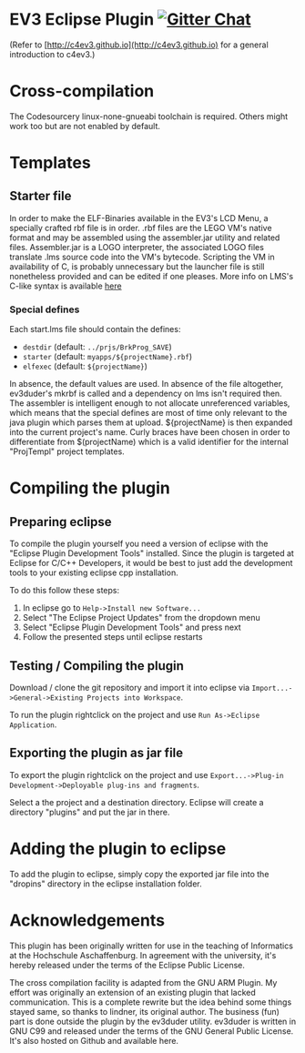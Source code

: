 # EV3 Eclipse Plugin [![Gitter Chat](https://badges.gitter.im/Join%20Chat.svg)](https://gitter.im/c4ev3/Lobby?utm_source=badge&utm_medium=badge&utm_campaign=pr-badge)

(Refer to [http://c4ev3.github.io](http://c4ev3.github.io) for a general introduction to c4ev3.)

# Cross-compilation
The Codesourcery linux-none-gnueabi toolchain is required. Others might
work too but are not enabled by default.
# Templates
## Starter file
In order to make the ELF-Binaries available in the EV3's LCD Menu, a
specially crafted rbf file is in order.
.rbf files are the LEGO VM's native format and may be assembled
using the assembler.jar utility and related files.
Assembler.jar is a LOGO interpreter, the associated LOGO files
translate .lms source code into the VM's bytecode. Scripting
the VM in availability of C, is probably unnecessary but the launcher
file is still nonetheless provided and can be edited if one pleases.
More info on LMS's C-like syntax is available [here](http://analyticphysics.com/Diversions/Assembly%20Language%20Programming%20for%20LEGO%20Mindstorms%20EV3.htm)

### Special defines
Each start.lms file should contain the defines:
* `destdir` (default: `../prjs/BrkProg_SAVE`)
* `starter` (default: `myapps/${projectName}.rbf`)
* `elfexec` (default: `${projectName}`)

In absence, the default values are used. In absence of the file
altogether, ev3duder's mkrbf is called and a dependency on lms isn't
required then.
The assembler is intelligent enough to not allocate unreferenced
variables, which means that the special defines are most of time only
relevant to the java plugin which parses them at upload.
${projectName} is then expanded into the current project's name.
Curly braces have been chosen in order to differentiate from
$(projectName) which is a valid identifier for the internal "ProjTempl"
project templates.

# Compiling the plugin
## Preparing eclipse
To compile the plugin yourself you need a version of eclipse with the "Eclipse Plugin Development Tools" installed.
Since the plugin is targeted at Eclipse for C/C++ Developers, it would be best to just add the development tools to
your existing eclipse cpp installation.

To do this follow these steps:

1. In eclipse go to `Help->Install new Software...`
2. Select "The Eclipse Project Updates" from the dropdown menu
3. Select "Eclipse Plugin Development Tools" and press next
4. Follow the presented steps until eclipse restarts

## Testing / Compiling the plugin
Download / clone the git repository and import it into eclipse via `Import...->General->Existing Projects into Workspace`.

To run the plugin rightclick on the project and use `Run As->Eclipse Application`.

## Exporting the plugin as jar file
To export the plugin rightclick on the project and use `Export...->Plug-in Development->Deployable plug-ins and fragments`.

Select a the project and a destination directory. Eclipse will create a directory "plugins" and put the jar in there.

# Adding the plugin to eclipse
To add the plugin to eclipse, simply copy the exported jar file into the "dropins" directory in the eclipse installation folder.

# Acknowledgements
This plugin has been originally written for use in the teaching of
Informatics at the Hochschule Aschaffenburg.
In agreement with the university, it's hereby released under the
terms of the Eclipse Public License.

The cross compilation facility is adapted from the GNU ARM Plugin. My
effort was originally an extension of an existing plugin that lacked
communication. This is a complete rewrite but the idea behind
some things stayed same, so thanks to <fname> lindner, its original author.
The business (fun) part is done outside the plugin by the ev3duder
utility. ev3duder is written in GNU C99 and released under the terms of
the GNU General Public License. It's also hosted on Github and
available here.
